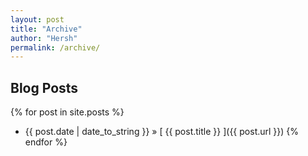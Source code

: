 ```yaml
---
layout: post
title: "Archive"
author: "Hersh"
permalink: /archive/
---
```


## Blog Posts

{% for post in site.posts %}
  * {{ post.date | date_to_string }} &raquo; [ {{ post.title }} ]({{ post.url }})
{% endfor %}
